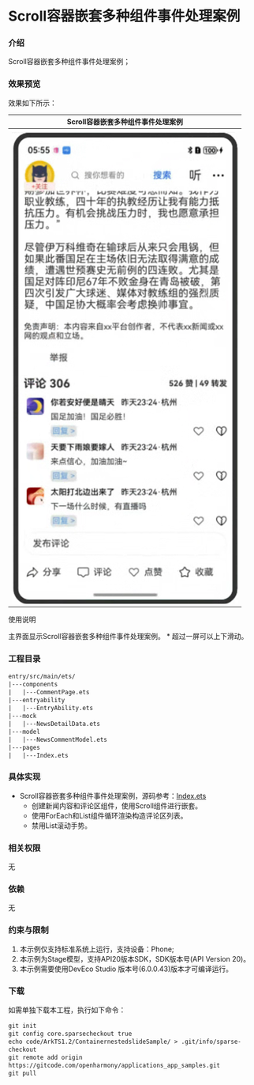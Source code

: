 # Scroll容器嵌套多种组件事件处理案例

### 介绍

Scroll容器嵌套多种组件事件处理案例；

### 效果预览

效果如下所示：

|Scroll容器嵌套多种组件事件处理案例|
|--------------------------------|
|![Alt text](entry/src/main/resources/base/media/sample.png)|

使用说明

主界面显示Scroll容器嵌套多种组件事件处理案例。
    * 超过一屏可以上下滑动。

### 工程目录

```
entry/src/main/ets/
|---components
|   |---CommentPage.ets
|---entryability
|   |---EntryAbility.ets
|---mock
|   |---NewsDetailData.ets
|---model
|   |---NewsCommentModel.ets
|---pages
|   |---Index.ets
```

### 具体实现

* Scroll容器嵌套多种组件事件处理案例，源码参考：[Index.ets](entry/src/main/ets/pages/Index.ets)
  * 创建新闻内容和评论区组件，使用Scroll组件进行嵌套。
  * 使用ForEach和List组件循环渲染构造评论区列表。
  * 禁用List滚动手势。

### 相关权限

无

### 依赖

无

### 约束与限制

1. 本示例仅支持标准系统上运行，支持设备：Phone;
2. 本示例为Stage模型，支持API20版本SDK，SDK版本号(API Version 20)。
3. 本示例需要使用DevEco Studio 版本号(6.0.0.43)版本才可编译运行。

### 下载

如需单独下载本工程，执行如下命令：

```
git init
git config core.sparsecheckout true
echo code/ArkTS1.2/ContainernestedslideSample/ > .git/info/sparse-checkout
git remote add origin https://gitcode.com/openharmony/applications_app_samples.git
git pull
```